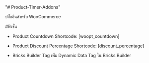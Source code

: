 "# Product-Timer-Addons"

ปลั๊กอินสำหรับ WooCommerce

#ฟังชั่น

- Product Countdown
Shortcode: [woopt_countdown]


- Product Discount Percentage
Shortcode: [discount_percentage]


- Bricks Builder Tag
เพิ่ม Dynamic Data Tag ใน Bricks Builder
